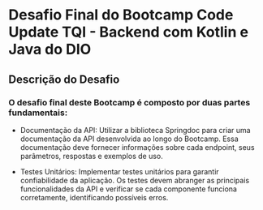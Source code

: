 # Desafio Final do Bootcamp Code Update TQI - Backend com Kotlin e Java do DIO
## Descrição do Desafio

### O desafio final deste Bootcamp é composto por duas partes fundamentais:

- Documentação da API: Utilizar a biblioteca Springdoc para criar uma documentação da API desenvolvida ao longo do Bootcamp. Essa documentação deve fornecer informações sobre cada endpoint, seus parâmetros, respostas e exemplos de uso.

- Testes Unitários: Implementar testes unitários para garantir confiabilidade da aplicação. Os testes devem abranger as principais funcionalidades da API e verificar se cada componente funciona corretamente, identificando possíveis erros.
